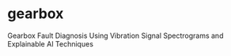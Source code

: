 # gearbox
Gearbox Fault Diagnosis Using Vibration Signal Spectrograms and Explainable AI Techniques
